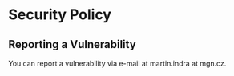 # Security Policy

## Reporting a Vulnerability

You can report a vulnerability via e-mail at martin.indra at mgn.cz.
